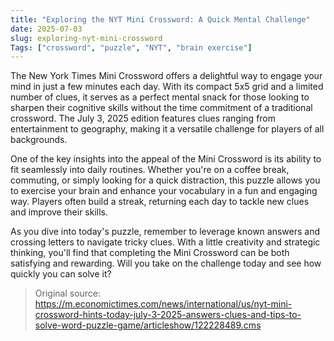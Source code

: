 ```yaml
---
title: "Exploring the NYT Mini Crossword: A Quick Mental Challenge"
date: 2025-07-03
slug: exploring-nyt-mini-crossword
Tags: ["crossword", "puzzle", "NYT", "brain exercise"]
---
```

The New York Times Mini Crossword offers a delightful way to engage your mind in just a few minutes each day. With its compact 5x5 grid and a limited number of clues, it serves as a perfect mental snack for those looking to sharpen their cognitive skills without the time commitment of a traditional crossword. The July 3, 2025 edition features clues ranging from entertainment to geography, making it a versatile challenge for players of all backgrounds.

One of the key insights into the appeal of the Mini Crossword is its ability to fit seamlessly into daily routines. Whether you're on a coffee break, commuting, or simply looking for a quick distraction, this puzzle allows you to exercise your brain and enhance your vocabulary in a fun and engaging way. Players often build a streak, returning each day to tackle new clues and improve their skills.

As you dive into today's puzzle, remember to leverage known answers and crossing letters to navigate tricky clues. With a little creativity and strategic thinking, you'll find that completing the Mini Crossword can be both satisfying and rewarding. Will you take on the challenge today and see how quickly you can solve it?
> Original source: https://m.economictimes.com/news/international/us/nyt-mini-crossword-hints-today-july-3-2025-answers-clues-and-tips-to-solve-word-puzzle-game/articleshow/122228489.cms